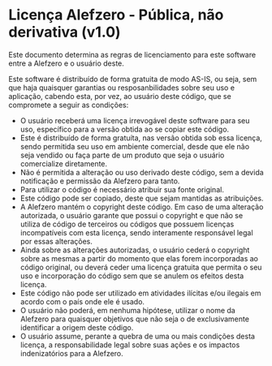# Licença Alefzero - Pública, não derivativa (v1.0)
Este documento determina as regras de licenciamento para este software entre a Alefzero e o usuário deste.

Este software é distribuído de forma gratuita de modo AS-IS, ou seja, sem que haja quaisquer garantias ou resposanbilidades sobre seu uso e aplicação, cabendo esta, por vez, ao usuário deste código, que se compromete a seguir as condições:

- O usuário receberá uma licença irrevogável deste software para seu uso, específico para a versão obtida ao se copiar este código.
- Este é distribuído de forma gratuíta, nas versão obtida sob essa licença, sendo permitida seu uso em ambiente comercial, desde que ele não seja vendido ou faça parte de um produto que seja o usuário comercialize diretamente.
- Não é permitida a alteração ou uso derivado deste código, sem a devida notificação e permissão da Alefzero para tanto.
- Para utilizar o código é necessário atribuir sua fonte original.
- Este código pode ser copiado, deste que sejam mantidas as atribuições.
- A Alefzero mantém o copyright deste código. Em caso de uma alteração autorizada, o usuário garante que possui o copyright e que não se utiliza de código de terceiros ou códigos que possuem licenças incompatíveis com esta licença, sendo interamente responsável legal por essas alterações.
- Ainda sobre as alterações autorizadas, o usuário cederá o copyright sobre as mesmas a partir do momento que elas forem incorporadas ao código original, ou deverá ceder uma licença gratuita que permita o seu uso e incorporação do código sem que se anulem os efeitos desta licença.
- Este código não pode ser utilizado em atividades ilícitas e/ou ilegais em acordo com o país onde ele é usado. 
- O usuário não poderá, em nenhuma hipótese, utilizar o nome da Alefzero para quaisquer objetivos que não seja  o de exclusivamente identificar a origem deste código.
- O usuário assume, perante a quebra de uma ou mais condições desta licença, a responsabilidade legal sobre suas ações e os impactos indenizatórios para a Alefzero.

 